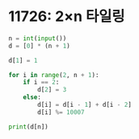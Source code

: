 # 11726: 2×n 타일링

``` python
n = int(input())
d = [0] * (n + 1)

d[1] = 1

for i in range(2, n + 1):
    if i == 2:
        d[2] = 3
    else:
        d[i] = d[i - 1] + d[i - 2]
        d[i] %= 10007

print(d[n])
```
